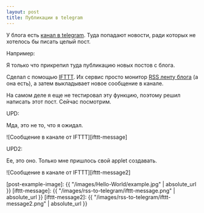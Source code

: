```yaml
---
layout: post
title: Публикации в telegram
---
```


У блога есть [канал в telegram](https://t.me/igoose_me).
Туда попадают новости, ради которых не хотелось бы писать целый пост.

Например:

<script async src="https://telegram.org/js/telegram-widget.js?4" data-telegram-post="igoose_me/7" data-width="100%"></script>


Я только что прикрепил туда публикацию новых постов с блога.

Сделал с помощью [IFTTT](https://ifttt.com).
Их сервис просто монитор [RSS ленту блога](https://igoose.me/feed.xml) (а она есть), а затем выкладывает новое сообщение в канале.

На самом деле я еще не тестировал эту функцию, поэтому решил написать этот пост.
Сейчас посмотрим.

UPD:

Мда, это не то, что я ожидал.

![Сообщение в канале от IFTTT][ifttt-message]


UPD2:

Ее, это оно.
Только мне пришлось свой applet создавать.

![Сообщение в канале от IFTTT][ifttt-message2]


[post-example-image]: {{ "/images/Hello-World/example.jpg" | absolute_url }}
[ifttt-message]: {{ "/images/rss-to-telegram/ifttt-message.png" | absolute_url }}
[ifttt-message2]: {{ "/images/rss-to-telegram/ifttt-message2.png" | absolute_url }}

